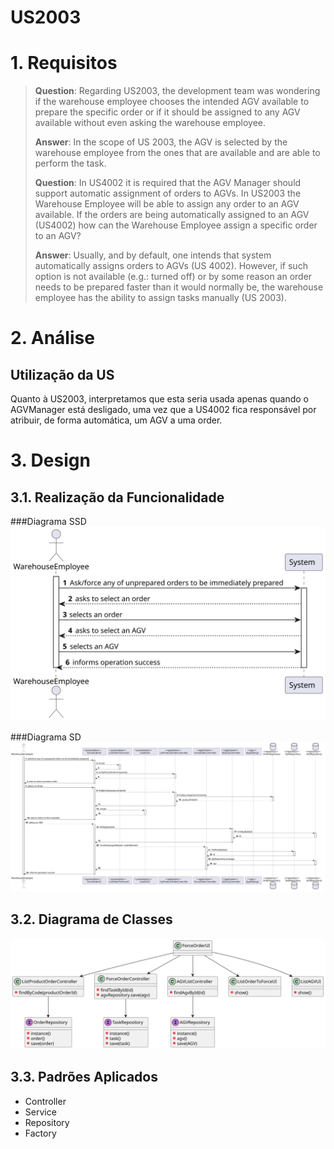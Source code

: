 US2003
=======================================


# 1. Requisitos

> **Question**: Regarding US2003, the development team was wondering if the warehouse employee chooses the intended AGV available to prepare the specific order or if it should be assigned to any AGV available without even asking the warehouse employee.
> 
> **Answer**: 
> In the scope of US 2003, the AGV is selected by the warehouse employee from the ones that are available and are able to perform the task.
>
> **Question**: In US4002 it is required that the AGV Manager should support automatic assignment of orders to AGVs. In US2003 the Warehouse Employee will be able to assign any order to an AGV available. If the orders are being automatically assigned to an AGV (US4002) how can the Warehouse Employee assign a specific order to an AGV?
>
> **Answer**: Usually, and by default, one intends that system automatically assigns orders to AGVs (US 4002).
>However, if such option is not available (e.g.: turned off) or by some reason an order needs to be prepared faster than it would normally be, the warehouse employee has the ability to assign tasks manually (US 2003).


# 2. Análise

## Utilização da US

Quanto à US2003, interpretamos que esta seria usada apenas quando o AGVManager está desligado, uma vez que a US4002 fica responsável por atribuir, de forma automática, um AGV a uma order.

# 3. Design

## 3.1. Realização da Funcionalidade

###Diagrama SSD
![US2003_SSD](US2003_SSD.svg)

###Diagrama SD
![US2003_SD](US2003_SD.svg)

## 3.2. Diagrama de Classes

![US2003_CD](US2003_CD.svg)

## 3.3. Padrões Aplicados

- Controller
- Service
- Repository
- Factory